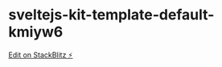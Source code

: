 # sveltejs-kit-template-default-kmiyw6

[Edit on StackBlitz ⚡️](https://stackblitz.com/edit/sveltejs-kit-template-default-kmiyw6)